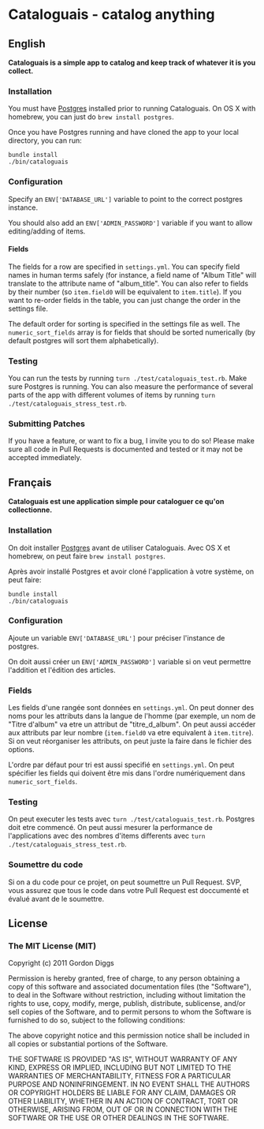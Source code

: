 # Cataloguais - catalog anything

## English
**Cataloguais is a simple app to catalog and keep track of whatever it is you collect.**

### Installation
You must have [Postgres](http://www.postgresql.org/) installed prior to running Cataloguais. On OS X with homebrew, you can just do `brew install postgres`.

Once you have Postgres running and have cloned the app to your local directory, you can run:

```
bundle install
./bin/cataloguais
```

### Configuration
Specify an `ENV['DATABASE_URL']` variable to point to the correct postgres instance.

You should also add an `ENV['ADMIN_PASSWORD']` variable if you want to allow editing/adding of items.

#### Fields
The fields for a row are specified in `settings.yml`. You can specify field names in human terms safely (for instance, a field name of "Album Title" will translate to the attribute name of "album_title". You can also refer to fields by their number (so `item.field0` will be equivalent to `item.title`). If you want to re-order fields in the table, you can just change the order in the settings file.

The default order for sorting is specified in the settings file as well. The `numeric_sort_fields` array is for fields that should be sorted numerically (by default postgres will sort them alphabetically).

### Testing
You can run the tests by running `turn ./test/cataloguais_test.rb`. Make sure Postgres is running. You can also measure the performance of several parts of the app with different volumes of items by running `turn ./test/cataloguais_stress_test.rb`.

### Submitting Patches
If you have a feature, or want to fix a bug, I invite you to do so! Please make sure all code in Pull Requests is documented and tested or it may not be accepted immediately.

## Français
**Cataloguais est une application simple pour cataloguer ce qu'on collectionne.**

### Installation
On doit installer [Postgres](http://www.postgresql.org/) avant de utiliser Cataloguais. Avec OS X et homebrew, on peut faire `brew install postgres`.

Après avoir installé Postgres et avoir cloné l'application à votre système, on peut faire:

```
bundle install
./bin/cataloguais
```

### Configuration
Ajoute un variable `ENV['DATABASE_URL']` pour préciser l'instance de postgres.

On doit aussi créer un `ENV['ADMIN_PASSWORD']` variable si on veut permettre l'addition et l'édition des articles.

### Fields
Les fields d'une rangée sont données en `settings.yml`. On peut donner des noms pour les attributs dans la langue de l'homme (par exemple, un nom de "Titre d'album" va etre un attribut de "titre_d_album". On peut aussi accéder aux attributs par leur nombre (`item.field0` va etre equivalent à `item.titre`). Si on veut réorganiser les attributs, on peut juste la faire dans le fichier des options.

L'ordre par défaut pour tri est aussi specifié en `settings.yml`. On peut spécifier les fields qui doivent être mis dans l'ordre numériquement dans `numeric_sort_fields`.

### Testing
On peut executer les tests avec `turn ./test/cataloguais_test.rb`. Postgres doit etre commencé. On peut aussi mesurer la performance de l'applications avec des nombres d'items differents avec `turn ./test/cataloguais_stress_test.rb`.

### Soumettre du code
Si on a du code pour ce projet, on peut soumettre un Pull Request. SVP, vous assurez que tous le code dans votre Pull Request est doccumenté et évalué avant de le soumettre.

## License
### The MIT License (MIT)
Copyright (c) 2011 Gordon Diggs

Permission is hereby granted, free of charge, to any person obtaining a copy of this software and associated documentation files (the "Software"), to deal in the Software without restriction, including without limitation the rights to use, copy, modify, merge, publish, distribute, sublicense, and/or sell copies of the Software, and to permit persons to whom the Software is furnished to do so, subject to the following conditions:

The above copyright notice and this permission notice shall be included in all copies or substantial portions of the Software.

THE SOFTWARE IS PROVIDED "AS IS", WITHOUT WARRANTY OF ANY KIND, EXPRESS OR IMPLIED, INCLUDING BUT NOT LIMITED TO THE WARRANTIES OF MERCHANTABILITY, FITNESS FOR A PARTICULAR PURPOSE AND NONINFRINGEMENT. IN NO EVENT SHALL THE AUTHORS OR COPYRIGHT HOLDERS BE LIABLE FOR ANY CLAIM, DAMAGES OR OTHER LIABILITY, WHETHER IN AN ACTION OF CONTRACT, TORT OR OTHERWISE, ARISING FROM, OUT OF OR IN CONNECTION WITH THE SOFTWARE OR THE USE OR OTHER DEALINGS IN THE SOFTWARE.
